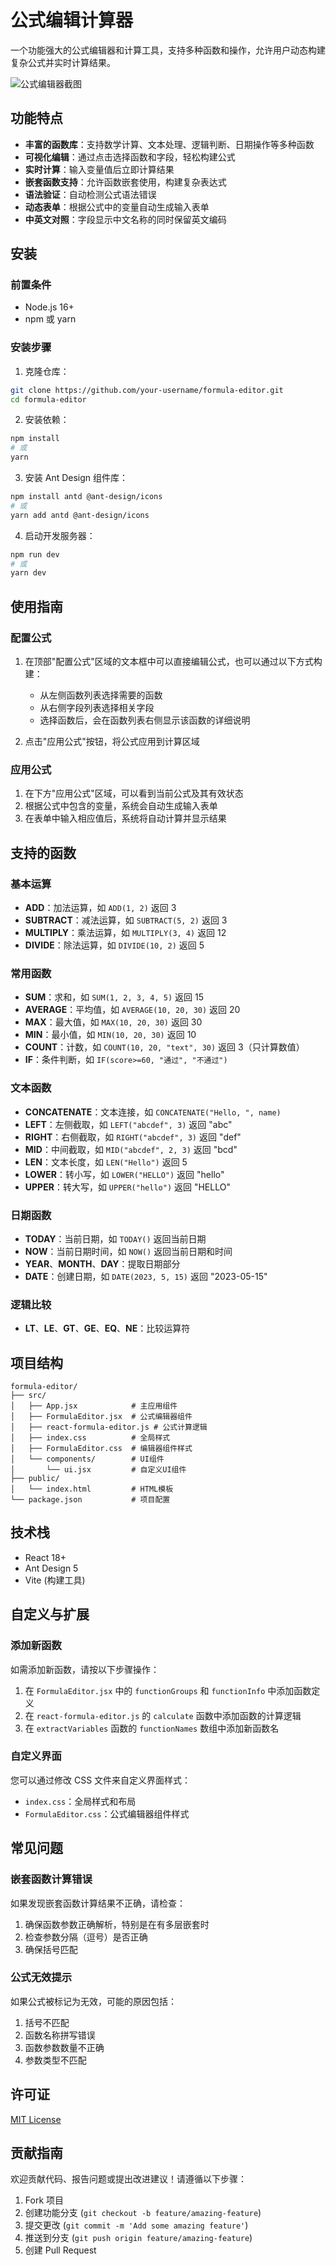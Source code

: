 # 公式编辑计算器

一个功能强大的公式编辑器和计算工具，支持多种函数和操作，允许用户动态构建复杂公式并实时计算结果。

![公式编辑器截图](./screenshot.png)

## 功能特点

- **丰富的函数库**：支持数学计算、文本处理、逻辑判断、日期操作等多种函数
- **可视化编辑**：通过点击选择函数和字段，轻松构建公式
- **实时计算**：输入变量值后立即计算结果
- **嵌套函数支持**：允许函数嵌套使用，构建复杂表达式
- **语法验证**：自动检测公式语法错误
- **动态表单**：根据公式中的变量自动生成输入表单
- **中英文对照**：字段显示中文名称的同时保留英文编码

## 安装

### 前置条件

- Node.js 16+
- npm 或 yarn

### 安装步骤

1. 克隆仓库：

```bash
git clone https://github.com/your-username/formula-editor.git
cd formula-editor
```

2. 安装依赖：

```bash
npm install
# 或
yarn
```

3. 安装 Ant Design 组件库：

```bash
npm install antd @ant-design/icons
# 或
yarn add antd @ant-design/icons
```

4. 启动开发服务器：

```bash
npm run dev
# 或
yarn dev
```

## 使用指南

### 配置公式

1. 在顶部"配置公式"区域的文本框中可以直接编辑公式，也可以通过以下方式构建：

   - 从左侧函数列表选择需要的函数
   - 从右侧字段列表选择相关字段
   - 选择函数后，会在函数列表右侧显示该函数的详细说明

2. 点击"应用公式"按钮，将公式应用到计算区域

### 应用公式

1. 在下方"应用公式"区域，可以看到当前公式及其有效状态
2. 根据公式中包含的变量，系统会自动生成输入表单
3. 在表单中输入相应值后，系统将自动计算并显示结果

## 支持的函数

### 基本运算

- **ADD**：加法运算，如 `ADD(1, 2)` 返回 3
- **SUBTRACT**：减法运算，如 `SUBTRACT(5, 2)` 返回 3
- **MULTIPLY**：乘法运算，如 `MULTIPLY(3, 4)` 返回 12
- **DIVIDE**：除法运算，如 `DIVIDE(10, 2)` 返回 5

### 常用函数

- **SUM**：求和，如 `SUM(1, 2, 3, 4, 5)` 返回 15
- **AVERAGE**：平均值，如 `AVERAGE(10, 20, 30)` 返回 20
- **MAX**：最大值，如 `MAX(10, 20, 30)` 返回 30
- **MIN**：最小值，如 `MIN(10, 20, 30)` 返回 10
- **COUNT**：计数，如 `COUNT(10, 20, "text", 30)` 返回 3（只计算数值）
- **IF**：条件判断，如 `IF(score>=60, "通过", "不通过")`

### 文本函数

- **CONCATENATE**：文本连接，如 `CONCATENATE("Hello, ", name)`
- **LEFT**：左侧截取，如 `LEFT("abcdef", 3)` 返回 "abc"
- **RIGHT**：右侧截取，如 `RIGHT("abcdef", 3)` 返回 "def"
- **MID**：中间截取，如 `MID("abcdef", 2, 3)` 返回 "bcd"
- **LEN**：文本长度，如 `LEN("Hello")` 返回 5
- **LOWER**：转小写，如 `LOWER("HELLO")` 返回 "hello"
- **UPPER**：转大写，如 `UPPER("hello")` 返回 "HELLO"

### 日期函数

- **TODAY**：当前日期，如 `TODAY()` 返回当前日期
- **NOW**：当前日期时间，如 `NOW()` 返回当前日期和时间
- **YEAR**、**MONTH**、**DAY**：提取日期部分
- **DATE**：创建日期，如 `DATE(2023, 5, 15)` 返回 "2023-05-15"

### 逻辑比较

- **LT**、**LE**、**GT**、**GE**、**EQ**、**NE**：比较运算符

## 项目结构

```
formula-editor/
├── src/
│   ├── App.jsx            # 主应用组件
│   ├── FormulaEditor.jsx  # 公式编辑器组件
│   ├── react-formula-editor.js # 公式计算逻辑
│   ├── index.css          # 全局样式
│   ├── FormulaEditor.css  # 编辑器组件样式
│   └── components/        # UI组件
│       └── ui.jsx         # 自定义UI组件
├── public/
│   └── index.html         # HTML模板
└── package.json           # 项目配置
```

## 技术栈

- React 18+
- Ant Design 5
- Vite (构建工具)

## 自定义与扩展

### 添加新函数

如需添加新函数，请按以下步骤操作：

1. 在 `FormulaEditor.jsx` 中的 `functionGroups` 和 `functionInfo` 中添加函数定义
2. 在 `react-formula-editor.js` 的 `calculate` 函数中添加函数的计算逻辑
3. 在 `extractVariables` 函数的 `functionNames` 数组中添加新函数名

### 自定义界面

您可以通过修改 CSS 文件来自定义界面样式：

- `index.css`：全局样式和布局
- `FormulaEditor.css`：公式编辑器组件样式

## 常见问题

### 嵌套函数计算错误

如果发现嵌套函数计算结果不正确，请检查：

1. 确保函数参数正确解析，特别是在有多层嵌套时
2. 检查参数分隔（逗号）是否正确
3. 确保括号匹配

### 公式无效提示

如果公式被标记为无效，可能的原因包括：

1. 括号不匹配
2. 函数名称拼写错误
3. 函数参数数量不正确
4. 参数类型不匹配

## 许可证

[MIT License](LICENSE)

## 贡献指南

欢迎贡献代码、报告问题或提出改进建议！请遵循以下步骤：

1. Fork 项目
2. 创建功能分支 (`git checkout -b feature/amazing-feature`)
3. 提交更改 (`git commit -m 'Add some amazing feature'`)
4. 推送到分支 (`git push origin feature/amazing-feature`)
5. 创建 Pull Request
